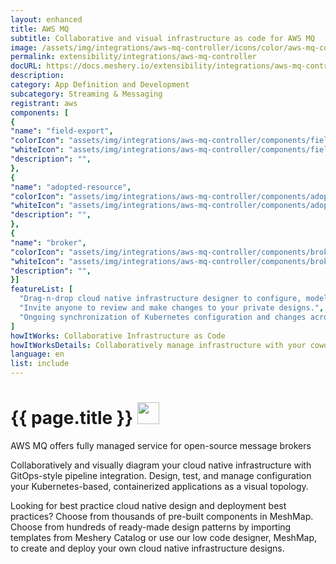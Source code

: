 ```yaml
---
layout: enhanced
title: AWS MQ
subtitle: Collaborative and visual infrastructure as code for AWS MQ
image: /assets/img/integrations/aws-mq-controller/icons/color/aws-mq-controller-color.svg
permalink: extensibility/integrations/aws-mq-controller
docURL: https://docs.meshery.io/extensibility/integrations/aws-mq-controller
description: 
category: App Definition and Development
subcategory: Streaming & Messaging
registrant: aws
components: [
{
"name": "field-export",
"colorIcon": "assets/img/integrations/aws-mq-controller/components/field-export/icons/color/field-export-color.svg",
"whiteIcon": "assets/img/integrations/aws-mq-controller/components/field-export/icons/white/field-export-white.svg",
"description": "",
},
{
"name": "adopted-resource",
"colorIcon": "assets/img/integrations/aws-mq-controller/components/adopted-resource/icons/color/adopted-resource-color.svg",
"whiteIcon": "assets/img/integrations/aws-mq-controller/components/adopted-resource/icons/white/adopted-resource-white.svg",
"description": "",
},
{
"name": "broker",
"colorIcon": "assets/img/integrations/aws-mq-controller/components/broker/icons/color/broker-color.svg",
"whiteIcon": "assets/img/integrations/aws-mq-controller/components/broker/icons/white/broker-white.svg",
"description": "",
}]
featureList: [
  "Drag-n-drop cloud native infrastructure designer to configure, model, and deploy your workloads.",
  "Invite anyone to review and make changes to your private designs.",
  "Ongoing synchronization of Kubernetes configuration and changes across any number of clusters."
]
howItWorks: Collaborative Infrastructure as Code
howItWorksDetails: Collaboratively manage infrastructure with your coworkers synchronously sharing the same designs.
language: en
list: include
---
```

<h1>{{ page.title }} <img src="{{ page.image }}" style="width: 35px; height: 35px;" /></h1>

<p>
AWS MQ offers fully managed service for open-source message brokers
</p>
<p>
    Collaboratively and visually diagram your cloud native infrastructure with GitOps-style pipeline integration. Design, test, and manage configuration your Kubernetes-based, containerized applications as a visual topology.
</p>
<p>
    Looking for best practice cloud native design and deployment best practices? Choose from thousands of pre-built components in MeshMap. Choose from hundreds of ready-made design patterns by importing templates from Meshery Catalog or use our low code designer, MeshMap, to create and deploy your own cloud native infrastructure designs.
</p>
